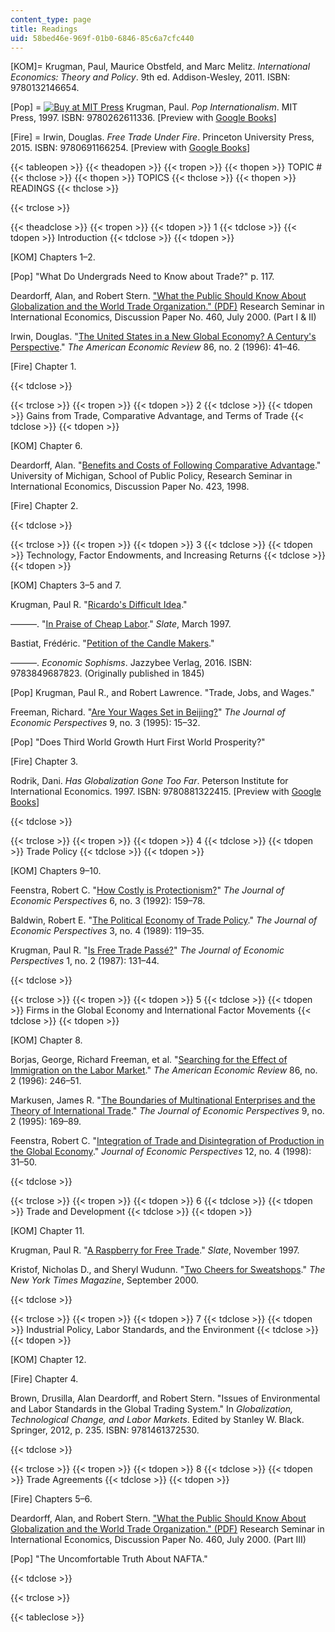 ```yaml
---
content_type: page
title: Readings
uid: 58bed46e-969f-01b0-6846-85c6a7cfc440
---
```


\[KOM\]= Krugman, Paul, Maurice Obstfeld, and Marc Melitz. _International Economics: Theory and Policy_. 9th ed. Addison-Wesley, 2011. ISBN: 9780132146654.

\[Pop\] = [![Buy at MIT Press](/images/mp_logo.gif)](https://mitpress.mit.edu/9780262611336) Krugman, Paul. _Pop Internationalism_. MIT Press, 1997. ISBN: 9780262611336. \[Preview with [Google Books](http://books.google.com/books?id=17YrneuxiTgC&pg=PAfrontcover)\]

\[Fire\] = Irwin, Douglas. _Free Trade Under Fire_. Princeton University Press, 2015. ISBN: 9780691166254. \[Preview with [Google Books](http://books.google.com/books?id=oAk-BQAAQBAJ&pg=PAfrontcover)\]

{{< tableopen >}}
{{< theadopen >}}
{{< tropen >}}
{{< thopen >}}
TOPIC #
{{< thclose >}}
{{< thopen >}}
TOPICS
{{< thclose >}}
{{< thopen >}}
READINGS
{{< thclose >}}

{{< trclose >}}

{{< theadclose >}}
{{< tropen >}}
{{< tdopen >}}
1
{{< tdclose >}}
{{< tdopen >}}
Introduction
{{< tdclose >}}
{{< tdopen >}}


\[KOM\] Chapters 1–2.

\[Pop\] "What Do Undergrads Need to Know about Trade?" p. 117.

Deardorff, Alan, and Robert Stern. ["What the Public Should Know About Globalization and the World Trade Organization." (PDF)](http://fordschool.umich.edu/rsie/workingpapers/Papers451-475/r460.pdf) Research Seminar in International Economics, Discussion Paper No. 460, July 2000. (Part I & II)

Irwin, Douglas. "[The United States in a New Global Economy? A Century's Perspective](http://www.jstor.org/stable/2118093)." _The American Economic Review_ 86, no. 2 (1996): 41–46.

\[Fire\] Chapter 1.


{{< tdclose >}}

{{< trclose >}}
{{< tropen >}}
{{< tdopen >}}
2
{{< tdclose >}}
{{< tdopen >}}
Gains from Trade, Comparative Advantage, and Terms of Trade
{{< tdclose >}}
{{< tdopen >}}


\[KOM\] Chapter 6.

Deardorff, Alan. "[Benefits and Costs of Following Comparative Advantage](https://doi.org/10.2139/ssrn.113009)." University of Michigan, School of Public Policy, Research Seminar in International Economics, Discussion Paper No. 423, 1998.

\[Fire\] Chapter 2.


{{< tdclose >}}

{{< trclose >}}
{{< tropen >}}
{{< tdopen >}}
3
{{< tdclose >}}
{{< tdopen >}}
Technology, Factor Endowments, and Increasing Returns
{{< tdclose >}}
{{< tdopen >}}


\[KOM\] Chapters 3–5 and 7.

Krugman, Paul R. "[Ricardo's Difficult Idea](http://web.mit.edu/krugman/www/ricardo.htm)."

———. "[In Praise of Cheap Labor](http://www.slate.com/articles/business/the_dismal_science/1997/03/in_praise_of_cheap_labor.html)." _Slate_, March 1997.

Bastiat, Frédéric. "[Petition of the Candle Makers](http://bastiat.org/en/petition.html)."

———. _Economic Sophisms_. Jazzybee Verlag, 2016. ISBN: 9783849687823. (Originally published in 1845)

\[Pop\] Krugman, Paul R., and Robert Lawrence. "Trade, Jobs, and Wages."

Freeman, Richard. "[Are Your Wages Set in Beijing?](http://www.jstor.org/stable/2138423)" _The Journal of Economic Perspectives_ 9, no. 3 (1995): 15–32.

\[Pop\] "Does Third World Growth Hurt First World Prosperity?"

\[Fire\] Chapter 3.

Rodrik, Dani. _Has Globalization Gone Too Far_. Peterson Institute for International Economics. 1997. ISBN: 9780881322415. \[Preview with [Google Books](http://books.google.com/books?id=ga2xDQAAQBAJ&pg=PAfrontcover)\]


{{< tdclose >}}

{{< trclose >}}
{{< tropen >}}
{{< tdopen >}}
4
{{< tdclose >}}
{{< tdopen >}}
Trade Policy
{{< tdclose >}}
{{< tdopen >}}


\[KOM\] Chapters 9–10.

Feenstra, Robert C. "[How Costly is Protectionism?](http://www.jstor.org/stable/2138308)" _The Journal of Economic Perspectives_ 6, no. 3 (1992): 159–78.

Baldwin, Robert E. "[The Political Economy of Trade Policy](http://www.jstor.org/stable/1942913)." _The Journal of Economic Perspectives_ 3, no. 4 (1989): 119–35.

Krugman, Paul R. "[Is Free Trade Passé?](http://www.jstor.org/stable/1942985)" _The Journal of Economic Perspectives_ 1, no. 2 (1987): 131–44.


{{< tdclose >}}

{{< trclose >}}
{{< tropen >}}
{{< tdopen >}}
5
{{< tdclose >}}
{{< tdopen >}}
Firms in the Global Economy and International Factor Movements
{{< tdclose >}}
{{< tdopen >}}


\[KOM\] Chapter 8.

Borjas, George, Richard Freeman, et al. "[Searching for the Effect of Immigration on the Labor Market](http://www.jstor.org/stable/2118131)." _The American Economic Review_ 86, no. 2 (1996): 246–51.

Markusen, James R. "[The Boundaries of Multinational Enterprises and the Theory of International Trade](http://www.jstor.org/stable/2138172)." _The Journal of Economic Perspectives_ 9, no. 2 (1995): 169–89.

Feenstra, Robert C. "[Integration of Trade and Disintegration of Production in the Global Economy](https://doi.org/10.1257/jep.12.4.31)." _Journal of Economic Perspectives_ 12, no. 4 (1998): 31–50.


{{< tdclose >}}

{{< trclose >}}
{{< tropen >}}
{{< tdopen >}}
6
{{< tdclose >}}
{{< tdopen >}}
Trade and Development
{{< tdclose >}}
{{< tdopen >}}


\[KOM\] Chapter 11.

Krugman, Paul R. "[A Raspberry for Free Trade](http://www.slate.com/articles/business/the_dismal_science/1997/11/a_raspberry_for_free_trade.html)." _Slate_, November 1997.

Kristof, Nicholas D., and Sheryl Wudunn. "[Two Cheers for Sweatshops](http://www.nytimes.com/2000/09/24/magazine/two-cheers-for-sweatshops.html)." _The New York Times Magazine_, September 2000.


{{< tdclose >}}

{{< trclose >}}
{{< tropen >}}
{{< tdopen >}}
7
{{< tdclose >}}
{{< tdopen >}}
Industrial Policy, Labor Standards, and the Environment
{{< tdclose >}}
{{< tdopen >}}


\[KOM\] Chapter 12.

\[Fire\] Chapter 4.

Brown, Drusilla, Alan Deardorff, and Robert Stern. "Issues of Environmental and Labor Standards in the Global Trading System." In _Globalization, Technological Change, and Labor Markets_. Edited by Stanley W. Black. Springer, 2012, p. 235. ISBN: 9781461372530.


{{< tdclose >}}

{{< trclose >}}
{{< tropen >}}
{{< tdopen >}}
8
{{< tdclose >}}
{{< tdopen >}}
Trade Agreements
{{< tdclose >}}
{{< tdopen >}}


\[Fire\] Chapters 5–6.

Deardorff, Alan, and Robert Stern. ["What the Public Should Know About Globalization and the World Trade Organization." (PDF)](http://fordschool.umich.edu/rsie/workingpapers/Papers451-475/r460.pdf) Research Seminar in International Economics, Discussion Paper No. 460, July 2000. (Part III)

\[Pop\] "The Uncomfortable Truth About NAFTA."


{{< tdclose >}}

{{< trclose >}}

{{< tableclose >}}